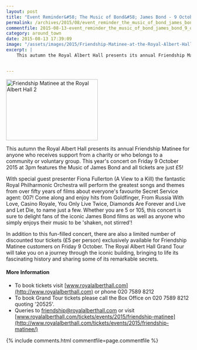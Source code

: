 ```yaml
---
layout: post
title: "Event Reminder&#58; The Music of Bond&#58; James Bond - 9 October 2015"
permalink: /archives/2015/08/event_reminder_the_music_of_bond_james_bond_9_octo.html
commentfile: 2015-08-13-event_reminder_the_music_of_bond_james_bond_9_octo
category: around_town
date: 2015-08-13 17:39:09
image: "/assets/images/2015/Friendship-Matinee-at-the-Royal-Albert-Hall-2_thumb.jpg"
excerpt: |
    This autumn the Royal Albert Hall presents its annual Friendship Matinee for anyone who receives support from a charity or who belongs to a community or voluntary group.  This year's concert on Friday 9 October 2015 at 3pm features the Music of James Bond and all tickets are just &pound;5!


---
```


<a href="/assets/images/2015/Friendship-Matinee-at-the-Royal-Albert-Hall-2.jpg" title="See larger version of - Friendship Matinee at the Royal Albert Hall 2"><img src="/assets/images/2015/Friendship-Matinee-at-the-Royal-Albert-Hall-2_thumb.jpg" width="250" height="166" alt="Friendship Matinee at the Royal Albert Hall 2" class="photo right" /></a>

This autumn the Royal Albert Hall presents its annual Friendship Matinee for anyone who receives support from a charity or who belongs to a community or voluntary group. This year's concert on Friday 9 October 2015 at 3pm features the Music of James Bond and all tickets are just £5!

With special guest presenter Fiona Fullerton (A View to a Kill) the fantastic Royal Philharmonic Orchestra will perform the greatest songs and themes from over fifty years of films about everyone's favourite Secret Service agent: 007! Come along and enjoy hits from Goldfinger, From Russia With Love, Casino Royale, You Only Live Twice, Diamonds Are Forever and Live and Let Die, to name just a few. Whether you are 5 or 105, this concert is sure to delight fans of the iconic James Bond films as well as anyone who simply enjoys their music to be 'shaken, not stirred'!

In addition to this fun-filled concert, there are also a limited number of discounted tour tickets (£5 per person) exclusively available for Friendship Matinee customers on Friday 9 October. The Royal Albert Hall Grand Tour will take you on a journey through the iconic building, bringing to life its fascinating history and sharing some of its remarkable secrets.

#### More Information

-   To book tickets visit [www.royalalberthall.com](http://www.royalalberthall.com) or phone 020 7589 8212
-   To book Grand Tour tickets please call the Box Office on 020 7589 8212 quoting '20525'.
-   Queries to <friendship@royalalberthall.com> or visit
    [www.royalalberthall.com/tickets/events/2015/friendship-matinee](http://www.royalalberthall.com/tickets/events/2015/friendship-matinee/)

{% include comments.html commentfile=page.commentfile %}
